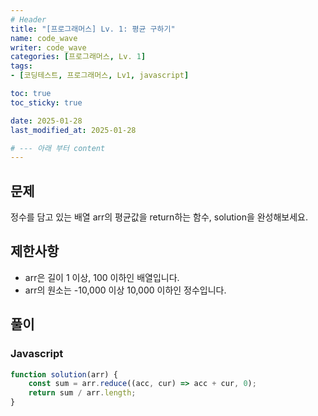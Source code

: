```yaml
---
# Header
title: "[프로그래머스] Lv. 1: 평균 구하기"
name: code_wave
writer: code_wave
categories: [프로그래머스, Lv. 1]
tags:
- [코딩테스트, 프로그래머스, Lv1, javascript]

toc: true
toc_sticky: true

date: 2025-01-28
last_modified_at: 2025-01-28

# --- 아래 부터 content
---
```


## 문제
정수를 담고 있는 배열 arr의 평균값을 return하는 함수, solution을 완성해보세요.

## 제한사항
- arr은 길이 1 이상, 100 이하인 배열입니다.
- arr의 원소는 -10,000 이상 10,000 이하인 정수입니다.

## 풀이
### Javascript
```js
function solution(arr) {
    const sum = arr.reduce((acc, cur) => acc + cur, 0);
    return sum / arr.length;
}
```
